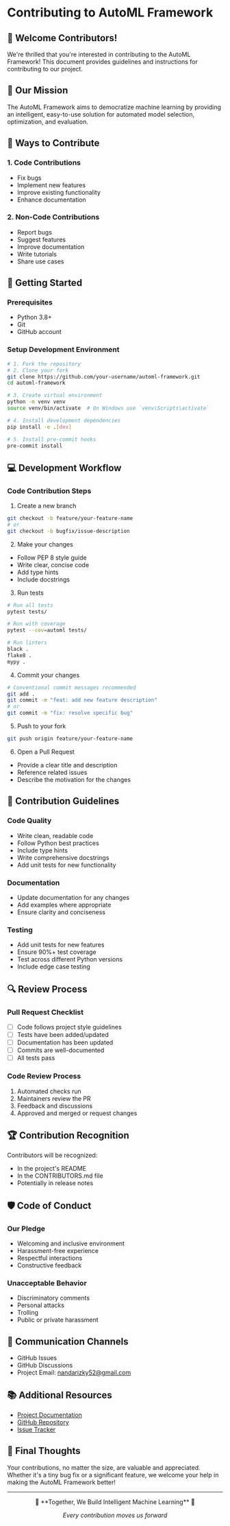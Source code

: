 # Contributing to AutoML Framework

## 🌟 Welcome Contributors!

We're thrilled that you're interested in contributing to the AutoML Framework! This document provides guidelines and instructions for contributing to our project.

## 🎯 Our Mission

The AutoML Framework aims to democratize machine learning by providing an intelligent, easy-to-use solution for automated model selection, optimization, and evaluation.

## 🤝 Ways to Contribute

### 1. Code Contributions
- Fix bugs
- Implement new features
- Improve existing functionality
- Enhance documentation

### 2. Non-Code Contributions
- Report bugs
- Suggest features
- Improve documentation
- Write tutorials
- Share use cases

## 🚀 Getting Started

### Prerequisites
- Python 3.8+
- Git
- GitHub account

### Setup Development Environment
```bash
# 1. Fork the repository
# 2. Clone your fork
git clone https://github.com/your-username/automl-framework.git
cd automl-framework

# 3. Create virtual environment
python -m venv venv
source venv/bin/activate  # On Windows use `venv\Scripts\activate`

# 4. Install development dependencies
pip install -e .[dev]

# 5. Install pre-commit hooks
pre-commit install
```

## 💻 Development Workflow

### Code Contribution Steps
1. Create a new branch
```bash
git checkout -b feature/your-feature-name
# or
git checkout -b bugfix/issue-description
```

2. Make your changes
- Follow PEP 8 style guide
- Write clear, concise code
- Add type hints
- Include docstrings

3. Run tests
```bash
# Run all tests
pytest tests/

# Run with coverage
pytest --cov=automl tests/

# Run linters
black .
flake8 .
mypy .
```

4. Commit your changes
```bash
# Conventional commit messages recommended
git add .
git commit -m "feat: add new feature description"
# or
git commit -m "fix: resolve specific bug"
```

5. Push to your fork
```bash
git push origin feature/your-feature-name
```

6. Open a Pull Request
- Provide a clear title and description
- Reference related issues
- Describe the motivation for the changes

## 🧪 Contribution Guidelines

### Code Quality
- Write clean, readable code
- Follow Python best practices
- Include type hints
- Write comprehensive docstrings
- Add unit tests for new functionality

### Documentation
- Update documentation for any changes
- Add examples where appropriate
- Ensure clarity and conciseness

### Testing
- Add unit tests for new features
- Ensure 90%+ test coverage
- Test across different Python versions
- Include edge case testing

## 🔍 Review Process

### Pull Request Checklist
- [ ] Code follows project style guidelines
- [ ] Tests have been added/updated
- [ ] Documentation has been updated
- [ ] Commits are well-documented
- [ ] All tests pass

### Code Review Process
1. Automated checks run
2. Maintainers review the PR
3. Feedback and discussions
4. Approved and merged or request changes

## 🏆 Contribution Recognition

Contributors will be recognized:
- In the project's README
- In the CONTRIBUTORS.md file
- Potentially in release notes

## 🛡️ Code of Conduct

### Our Pledge
- Welcoming and inclusive environment
- Harassment-free experience
- Respectful interactions
- Constructive feedback

### Unacceptable Behavior
- Discriminatory comments
- Personal attacks
- Trolling
- Public or private harassment

## 💬 Communication Channels
- GitHub Issues
- GitHub Discussions
- Project Email: nandarizky52@gmail.com

## 📚 Additional Resources
- [Project Documentation](https://automl-framework.readthedocs.io)
- [GitHub Repository](https://github.com/nandarizkika/automl-framework)
- [Issue Tracker](https://github.com/nandarizkika/automl-framework/issues)

## 🎉 Final Thoughts

Your contributions, no matter the size, are valuable and appreciated. Whether it's a tiny bug fix or a significant feature, we welcome your help in making the AutoML Framework better!

---

<div align="center">
🚀 **Together, We Build Intelligent Machine Learning** 🤖

*Every contribution moves us forward*
</div>
